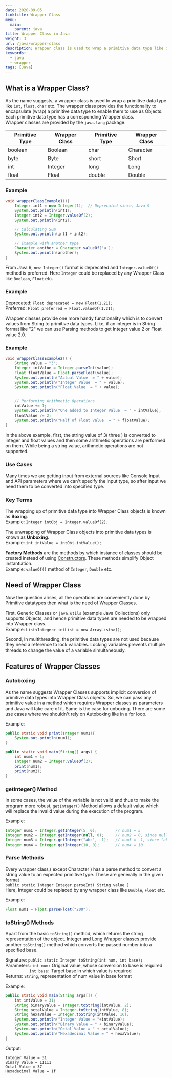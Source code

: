 ```yaml
---
date: 2020-09-05
linktitle: Wrapper Class
menu:
  main:
    parent: java
title: Wrapper Class in Java
weight: 3
url: /java/wrapper-class
description: Wrapper class is used to wrap a primitive data type like int, float, char. Wrapper class provides the functionality to encapsulate (wrap) a primitive data type to enable them to use as Objects.
keywords:
  - java
  - wrapper
tags: [Java]  
---
```

## What is a Wrapper Class?
As the name suggests, a wrapper class is used to wrap a primitive data type like `int`, `float`, `char` etc. The wrapper class provides the functionality to encapsulate (wrap) a primitive data type to enable them to use as Objects.  
Each primitive data type has a corresponding Wrapper class.  
Wrapper classes are provided by the `java.lang` package.

| Primitive Type | Wrapper Class | Primitive Type | Wrapper Class |
|----------------|---------------|----------------|---------------|
| boolean        | Boolean       | char           | Character     |
| byte           | Byte          | short          | Short         |
| int            | Integer       | long           | Long          |
| float          | Float         | double         | Double        |

### Example
```java
void wrapperClassExample1(){
    Integer int1 = new Integer(1);  // Deprecated since, Java 9
    System.out.println(int1);
    Integer int2 = Integer.valueOf(2);
    System.out.println(int2);

    // Calculating Sum
    System.out.println(int1 + int2);

    // Example with another type
    Character another = Character.valueOf('a');
    System.out.println(another);
}
```
From Java 9, `new Integer()` format is deprecated and `Integer.valueOf()` method is preferred. Here `Integer` could be replaced by any Wrapper Class like `Boolean`, `Float` etc.

### Example
Deprecated: `Float deprecated = new Float(1.21);`  
Preferred: 	`Float preferred = Float.valueOf(1.21);`

Wrapper classes provide one more handy functionality which is to convert values from String to primitive data types. Like, if an integer is in String format like "2" we can use Parsing methods to get Integer value 2 or Float value 2.0.
### Example
```java
void wrapperClassExample2() {
    String value = "3";
    Integer intValue = Integer.parseInt(value);
    Float floatValue = Float.parseFloat(value);
    System.out.println("Actual Value  = " + value);
    System.out.println("Integer Value  = " + value);
    System.out.println("Float Value  = " + value);

    
    // Performing Arithmetic Operations
    intValue += 1;
    System.out.println("One added to Integer Value  = " + intValue);
    floatValue /= 2;
    System.out.println("Half of Float Value  = " + floatValue);
}
```
In the above example, first, the string value of 3( three ) is converted to integer and float values and then some arithmetic operations are performed on them. While being a string value, arithmetic operations are not supported.

### Use Cases
Many times we are getting input from external sources like Console Input and API parameters where we can't specify the input type, so after input we need them to be converted into specified type.

### Key Terms
The wrapping up of primitive data type into Wrapper Class objects is known as **Boxing**.  
Example: `Integer intObj = Integer.valueOf(2);`  

The unwrapping of Wrapper Class objects into primitive data types is known as **Unboxing**.  
Example: `int intValue = intObj.intValue();`  

**Factory Methods** are the methods by which instance of classes should be created instead of using [Constructors](/java/constructors/). These methods simplify Object instantiation.  
Example: `valueOf()` method of `Integer`, `Double` etc.

## Need of Wrapper Class
Now the question arises, all the operations are conveniently done by Primitive datatypes then what is the need of Wrapper Classes.  

First, Generic Classes or `java.utils` (example Java Collections) only supports Objects, and hence primitive data types are needed to be wrapped into Wrapper class.  
Example: `List<Integer> intList = new ArrayList<>();`

Second, In multithreading, the primitive data types are not used because they need a reference to lock variables. Locking variables prevents multiple threads to change the value of a variable simultaneously.

## Features of Wrapper Classes
### Autoboxing
As the name suggests Wrapper Classes supports implicit conversion of primitive data types into Wrapper Class objects. So, we can pass any primitive value in a method which requires Wrapper classes as parameters and Java will take care of it. Same is the case for unboxing. There are some use cases where we shouldn't rely on Autoboxing like in a for loop.

Example:
```java
public static void print(Integer num1){
    System.out.println(num1);
}

public static void main(String[] args) {
    int num1 = 1;
    Integer num2 = Integer.valueOf(2);
    print(num1);
    print(num2);
}
```	
### getInteger() Method
In some cases, the value of the variable is not valid and thus to make the program more robust, `getInteger()` Method allows a default value which will replace the invalid value during the execution of the program.

Example:
```java
Integer num1 = Integer.getInteger(5, 0); 		// num1 = 5
Integer num2 = Integer.getInteger(null, 0); 	// num2 = 0, since null is invalid
Integer num3 = Integer.getInteger("abc", -1); 	// num3 = -1, since "abc" can not be converted into Integer
Integer num4 = Integer.getInteger(10, 0); 		// num4 = 10
```
### Parse Methods
Every wrapper class,( except Character ) has a parse method to convert a string value to an expected primitive type. These are generally in the given format  
`public static Integer Integer.parseInt( String value )`  
Here, Integer could be replaced by any wrapper class like `Double`, `Float` etc.

Example:  
```java
Float num1 = Float.parseFloat("200");
```
### toString() Methods
Apart from the basic `toString()` method, which returns the string representation of the object. Integer and Long Wrapper classes provide another `toString()` method which converts the passed number into a specified base.

Signature: `public static Integer toString(int num, int base);`  
Parameters: `int num:` Original value, whose conversion to base is required  
            &nbsp;&nbsp;&nbsp;&nbsp;&nbsp;&nbsp;&nbsp;&nbsp;&nbsp;&nbsp;&nbsp;&nbsp;&nbsp;&nbsp;&nbsp;&nbsp;&nbsp;&nbsp;&nbsp;`int base:` Target base in which value is required  
Returns: `String`, representation of num value in base format

Example:
```java
public static void main(String args[]) {
    int intValue = 31;
    String binaryValue = Integer.toString(intValue, 2);
    String octalValue = Integer.toString(intValue, 8);
    String hexaValue = Integer.toString(intValue, 16);
    System.out.println("Integer Value = "+intValue);
    System.out.println("Binary Value = " + binaryValue);
    System.out.println("Octal Value = " + octalValue);
    System.out.println("Hexadecimal Value = " + hexaValue);
}
```
Output:
```
Integer Value = 31
Binary Value = 11111
Octal Value = 37
Hexadecimal Value = 1f
```
